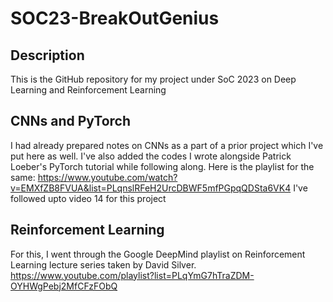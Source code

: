 # SOC23-BreakOutGenius

## Description
This is the GitHub repository for my project under SoC 2023 on Deep Learning and Reinforcement Learning

## CNNs and PyTorch
I had already prepared notes on CNNs as a part of a prior project which I've put here as well.
I've also added the codes I wrote alongside Patrick Loeber's PyTorch tutorial while following along. 
Here is the playlist for the same: https://www.youtube.com/watch?v=EMXfZB8FVUA&list=PLqnslRFeH2UrcDBWF5mfPGpqQDSta6VK4
I've followed upto video 14 for this project

## Reinforcement Learning
For this, I went through the Google DeepMind playlist on Reinforcement Learning lecture series taken by David Silver. 
https://www.youtube.com/playlist?list=PLqYmG7hTraZDM-OYHWgPebj2MfCFzFObQ
